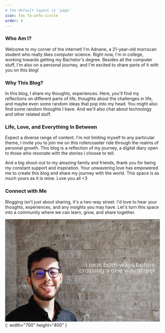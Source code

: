 ```yaml
---
# the default layout is 'page'
icon: fas fa-info-circle
order: 4
---
```


<h3>Who Am I?</h3>
Welcome to my corner of the internet! I'm Adnane, a 21-year-old morrocan student who really likes computer science. Right now, I'm in college, working towards getting my Bachelor's degree. Besides all the computer stuff, I'm also on a personal journey, and I'm excited to share parts of it with you on this blog!

<h3>Why This Blog?</h3>
In this blog, I share my thoughts, experiences. Here, you'll find my reflections on different parts of life, thoughts about the challenges in life, and maybe even some random ideas that pop into my head. You might also find some random thoughts I have. And we'll also chat about technology and other related stuff.

<h3>Life, Love, and Everything In Between</h3>
Expect a diverse range of content. I'm not limiting myself to any particular theme, I invite you to join me on this rollercoaster ride through the realms of personal growth. This blog is a reflection of my journey, a digital diary open to those who resonate with the stories I choose to tell.

And a big shout-out to my amazing family and friends, thank you for being my constant support and inspiration. Your unwavering love has empowered me to create this blog and share my journey with the world. This space is as much yours as it is mine. Love you all <3

<h3>Connect with Me</h3>
Blogging isn't just about sharing, it's a two-way street. I'd love to hear your thoughts, experiences, and any insights you may have. Let's turn this space into a community where we can learn, grow, and share together.


![Desktop View](/assets/img/kk.png){: width="700" height="400" }
